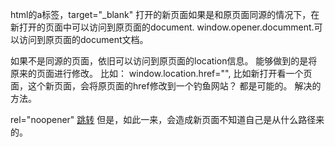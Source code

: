 html的a标签，target="_blank"
打开的新页面如果是和原页面同源的情况下，在新打开的页面中可以访问到原页面的document.
window.opener.documment.可以访问到原页面的document文档。

如果不是同源的页面，依旧可以访问到原页面的location信息。
能够做到的是将原来的页面进行修改。
比如：
window.location.href="",
比如新打开看一个页面，这个新页面，会将原页面的href修改到一个钓鱼网站？
都是可能的。
解决的方法。

rel="noopener"
<a href="./b.html" target="_blank" rel="noopener" >跳转</a>
但是，如此一来，会造成新页面不知道自己是从什么路径来的。
